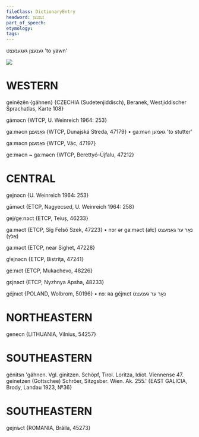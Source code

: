 ```yaml
---
fileClass: DictionaryEntry
headword: גענעצן
part_of_speech: 
etymology: 
tags: 
---
```

גענעצן
געגענעצט
'to yawn'

![](https://ia902902.us.archive.org/9/items/Yiddish-Dialect-Maps/Beranek_Karte_108.jpg)

WESTERN
========

geinĕzĕn {gähnen} {CZECHIA (Sudetenjiddisch), Beranek, Westjiddischer Sprachatlas, Karte 108}

gāməcn {WTCP, U. Weinreich 1964: 253}

gaːməcn גאַמעצן {WTCP, Dunajská Streda, 47179}
	•	gaːmən גאַמען 'to stutter'

gaːməcn גאַמעצן {WTCP, Vác, 47197}

geːməcn ~ gaːməcn {WTCP, Berettyó-Újfalu, 47212}

CENTRAL
========

gejnəcn {U. Weinreich 1964: 253}

gāməct {ETCP, Nagyecsed, U. Weinreich 1964: 258}

gej/geːnəct {ETCP, Teiuș, 46233}

gaːməct {ETCP, Sîg Felső Szek, 47223}
	•	nɔr ər gaːməct (aɫc) נאָר ער גאַמעצט (אַלץ)

gaːməct {ETCP, near Sighet, 47228}

gʲejnəcn {ETCP, Bistriţa, 47241}

geːnɩct {ETCP, Mukachevo, 48226}

gɛjnəct {ETCP, Nyzhnya Apsha, 48233}

géjnɩct {POLAND, Wolbrom, 50196}
	•	nɔː ʀa géjnɩct נאָר ער גענעצט

NORTHEASTERN
==============

genecn {LITHUANIA, Vilnius, 54257}

SOUTHEASTERN
==============

gênitsn 'gähnen. Vgl. ginitzen. Schöpf, Tirol. Loritza, Idiot. Viennense 47. geinetzen (Gottschee) Schröer, Sitzgsber. Wien. Ak. 255.' {EAST GALICIA, Brody, Landau 1923, №36}

SOUTHEASTERN
==============

gejnъct {ROMANIA, Brăila, 45273}
